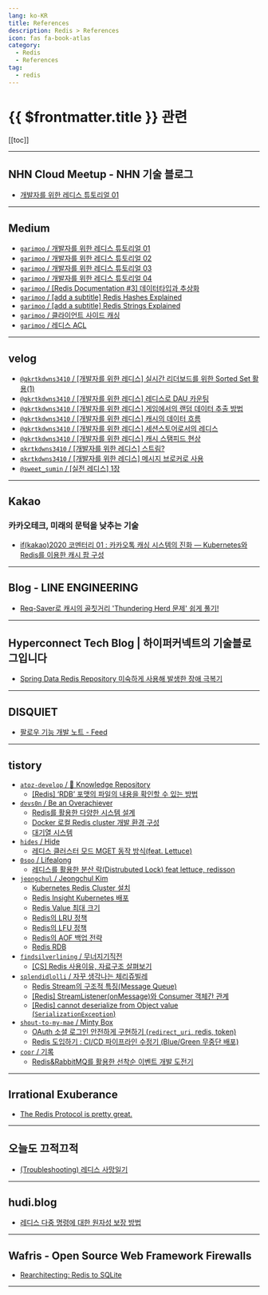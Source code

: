 ```yaml
---
lang: ko-KR
title: References
description: Redis > References
icon: fas fa-book-atlas
category:
  - Redis 
  - References
tag: 
  - redis
---
```


# {{ $frontmatter.title }} 관련

[[toc]]

---

## NHN Cloud Meetup - NHN 기술 블로그

- [개발자를 위한 레디스 튜토리얼 01](https://meetup.nhncloud.com/posts/224) <!-- TODO: 작성 (https://chanhi2000.github.io/bookshelf/meetup.nhncloud.com/224.md) -->

---

## <FontIcon icon="fa-brands fa-medium"/>Medium

- [`garimoo` / 개발자를 위한 레디스 튜토리얼 01](https://medium.com/garimoo/%EA%B0%9C%EB%B0%9C%EC%9E%90%EB%A5%BC-%EC%9C%84%ED%95%9C-%EB%A0%88%EB%94%94%EC%8A%A4-%ED%8A%9C%ED%86%A0%EB%A6%AC%EC%96%BC-01-92aaa24ca8cc)
- [`garimoo` / 개발자를 위한 레디스 튜토리얼 02](https://medium.com/garimoo/%EA%B0%9C%EB%B0%9C%EC%9E%90%EB%A5%BC-%EC%9C%84%ED%95%9C-%EB%A0%88%EB%94%94%EC%8A%A4-%ED%8A%9C%ED%86%A0%EB%A6%AC%EC%96%BC-02-f1029893e263)
- [`garimoo` / 개발자를 위한 레디스 튜토리얼 03](https://medium.com/garimoo/%EA%B0%9C%EB%B0%9C%EC%9E%90%EB%A5%BC-%EC%9C%84%ED%95%9C-%EB%A0%88%EB%94%94%EC%8A%A4-%ED%8A%9C%ED%86%A0%EB%A6%AC%EC%96%BC-03-1d5fa7ca9682)
- [`garimoo` / 개발자를 위한 레디스 튜토리얼 04](https://medium.com/garimoo/%EA%B0%9C%EB%B0%9C%EC%9E%90%EB%A5%BC-%EC%9C%84%ED%95%9C-%EB%A0%88%EB%94%94%EC%8A%A4-%ED%8A%9C%ED%86%A0%EB%A6%AC%EC%96%BC-04-17256c55493d)
- [`garimoo` / [Redis Documentation #3] 데이터타입과 추상화](https://medium.com/garimoo/redis-documentation-3-%EB%8D%B0%EC%9D%B4%ED%84%B0%ED%83%80%EC%9E%85%EA%B3%BC-%EC%B6%94%EC%83%81%ED%99%94-e86bcd15c876)
- [`garimoo` / [add a subtitle] Redis Hashes Explained](https://medium.com/garimoo/add-a-subtitle-redis-hashes-explained-1e422f3446bb)
- [`garimoo` / [add a subtitle] Redis Strings Explained](https://medium.com/garimoo/add-a-subtitle-redis-strings-explained-90f30acc27fc)
- [`garimoo` / 클라이언트 사이드 캐싱](https://medium.com/garimoo/%ED%81%B4%EB%9D%BC%EC%9D%B4%EC%96%B8%ED%8A%B8-%EC%82%AC%EC%9D%B4%EB%93%9C-%EC%BA%90%EC%8B%B1-71a3ca7727ff)
- [`garimoo` / 레디스 ACL](https://medium.com/garimoo/%EB%A0%88%EB%94%94%EC%8A%A4-acl-7dc10b1b7acb)

<!-- END: medium.com -->

---

## <FontIcon icon="iconfont icon-velog"/>velog

- [`@qkrtkdwns3410` / \[개발자를 위한 레디스\] 실시간 리더보드를 위한 Sorted Set 활용(1)](https://velog.io/@qkrtkdwns3410/%EA%B0%9C%EB%B0%9C%EC%9E%90%EB%A5%BC-%EC%9C%84%ED%95%9C-%EB%A0%88%EB%94%94%EC%8A%A4-%EC%8B%A4%EC%8B%9C%EA%B0%84-%EB%A6%AC%EB%8D%94%EB%B3%B4%EA%B7%B8%EB%A5%BC-%EC%9C%84%ED%95%9C-Sorted-Set-%ED%99%9C%EC%9A%A91)
- [`@qkrtkdwns3410` / \[개발자를 위한 레디스\] 레디스로 DAU 카운팅](https://velog.io/@qkrtkdwns3410/%EA%B0%9C%EB%B0%9C%EC%9E%90%EB%A5%BC-%EC%9C%84%ED%95%9C-%EB%A0%88%EB%94%94%EC%8A%A4-%EB%A0%88%EB%94%94%EC%8A%A4%EB%A1%9C-DAU-%EC%B9%B4%EC%9A%B4%ED%8C%85)
- [`@qkrtkdwns3410` / \[개발자를 위한 레디스\] 게임에서의 랜덤 데이터 추출 방법](https://velog.io/@qkrtkdwns3410/%EA%B0%9C%EB%B0%9C%EC%9E%90%EB%A5%BC-%EC%9C%84%ED%95%9C-%EB%A0%88%EB%94%94%EC%8A%A4-%EA%B2%8C%EC%9E%84%EC%97%90%EC%84%9C%EC%9D%98-%EB%9E%9C%EB%8D%A4-%EB%8D%B0%EC%9D%B4%ED%84%B0-%EC%B6%94%EC%B6%9C-%EB%B0%A9%EB%B2%95)
- [`@qkrtkdwns3410` / \[개발자를 위한 레디스\] 캐시의 데이터 흐름](https://velog.io/@qkrtkdwns3410/%EA%B0%9C%EB%B0%9C%EC%9E%90%EB%A5%BC-%EC%9C%84%ED%95%9C-%EB%A0%88%EB%94%94%EC%8A%A4-%EC%BA%90%EC%8B%9C%EC%9D%98-%EB%8D%B0%EC%9D%B4%ED%84%B0-%ED%9D%90%EB%A6%84)
- [`@qkrtkdwns3410` / \[개발자를 위한 레디스\] 세션스토어로서의 레디스](https://velog.io/@qkrtkdwns3410/%EA%B0%9C%EB%B0%9C%EC%9E%90%EB%A5%BC-%EC%9C%84%ED%95%9C-%EB%A0%88%EB%94%94%EC%8A%A4-%EC%84%B8%EC%85%98%EC%8A%A4%ED%86%A0%EC%96%B4%EB%A1%9C%EC%84%9C%EC%9D%98-%EB%A0%88%EB%94%94%EC%8A%A4)
- [`@qkrtkdwns3410` / \[개발자를 위한 레디스\] 캐시 스탬피드 현상](https://velog.io/@qkrtkdwns3410/%EA%B0%9C%EB%B0%9C%EC%9E%90%EB%A5%BC-%EC%9C%84%ED%95%9C-%EB%A0%88%EB%94%94%EC%8A%A4-%EC%BA%90%EC%8B%9C-%EC%8A%A4%ED%83%AC%ED%94%BC%EB%93%9C-%ED%98%84%EC%83%81)
- [`qkrtkdwns3410` / \[개발자를 위한 레디스\] 스트림?](https://velog.io/@qkrtkdwns3410/%EA%B0%9C%EB%B0%9C%EC%9E%90%EB%A5%BC-%EC%9C%84%ED%95%9C-%EB%A0%88%EB%94%94%EC%8A%A4-%EC%8A%A4%ED%8A%B8%EB%A6%BC)
- [`qkrtkdwns3410` / \[개발자를 위한 레디스\] 메시지 브로커로 사용](https://velog.io/@qkrtkdwns3410/%EA%B0%9C%EB%B0%9C%EC%9E%90%EB%A5%BC-%EC%9C%84%ED%95%9C-%EB%A0%88%EB%94%94%EC%8A%A4-%EB%A9%94%EC%8B%9C%EC%A7%80-%EB%B8%8C%EB%A1%9C%EC%BB%A4%EB%A1%9C-%EC%82%AC%EC%9A%A9)
- [`@sweet_sumin` / \[실전 레디스\] 1장](https://velog.io/@sweet_sumin/%EC%8B%A4%EC%A0%84-%EB%A0%88%EB%94%94%EC%8A%A4-1%EC%9E%A5)

<!-- END: velog -->

---

## <FontIcon icon="iconfont icon-kakao"/>Kakao

### 카카오테크, 미래의 문턱을 낮추는 기술

- [if(kakao)2020 코멘터리 01 : 카카오톡 캐싱 시스템의 진화 — Kubernetes와 Redis를 이용한 캐시 팜 구성](https://tech.kakao.com/posts/406) <!-- TODO: 작성 (https://chanhi2000.github.io/bookshelf/tech.kakao.com/406.md) -->

---

## Blog - LINE ENGINEERING

- [Req-Saver로 캐시의 골칫거리 'Thundering Herd 문제' 쉽게 풀기!](https://techblog.lycorp.co.jp/ko/req-saver-for-thundering-herd-problem-in-cache) <!-- TODO: 작성 (https://chanhi2000.github.io/bookshelf/engineering.linecorp.com/req-saver-for-thundering-herd-problem-in-cache.md) -->

---

## Hyperconnect Tech Blog | 하이퍼커넥트의 기술블로그입니다

- [Spring Data Redis Repository 미숙하게 사용해 발생한 장애 극복기](https://hyperconnect.github.io/2022/12/12/fix-increasing-memory-usage.html) <!-- TODO: 작성 (https://chanhi2000.github.io/bookshelf/hyperconnect.github.io/fix-increasing-memory-usage.md) -->

---

## DISQUIET

- [팔로우 기능 개발 노트 - Feed](https://disquiet.io/@jeong7331/makerlog/1503)

---

## tistory

- [`atoz-develop` / 💾 Knowledge Repository](https://atoz-develop.tistory.com/m/)
  - [[Redis] ‘RDB’ 포맷의 파일의 내용을 확인할 수 있는 방법](https://atoz-develop.tistory.com/m/entry/Redis-%E2%80%98RDB%E2%80%99-%ED%8F%AC%EB%A7%B7%EC%9D%98-%ED%8C%8C%EC%9D%BC%EC%9D%98-%EB%82%B4%EC%9A%A9%EC%9D%84-%ED%99%95%EC%9D%B8%ED%95%A0-%EC%88%98-%EC%9E%88%EB%8A%94-%EB%B0%A9%EB%B2%95)
  <!-- END: atoz-develop -->
- [`devs0n` / Be an Overachiever](https://devs0n.tistory.com/m/)
  - [Redis를 활용한 다양한 시스템 설계](https://devs0n.tistory.com/m/92)
  - [Docker 로컬 Redis cluster 개발 환경 구성](https://devs0n.tistory.com/m/202)
  - [대기열 시스템](https://devs0n.tistory.com/m/201)
  <!-- END: devs0n -->
- [`hides` / Hide](https://hides.tistory.com/m/)
  - [레디스 클러스터 모드 MGET 동작 방식(feat. Lettuce)](https://hides.tistory.com/m/1150)
  <!-- END: hides -->
- [`0soo` / Lifealong](https://0soo.tistory.com/m/)
  - [레디스를 활용한 분산 락(Distrubuted Lock) feat lettuce, redisson](https://0soo.tistory.com/m/256)
  <!-- END: 0soo -->
- [`jeongchul` / Jeongchul Kim](https://jeongchul.tistory.com/m/)
  - [Kubernetes Redis Cluster 설치](https://jeongchul.tistory.com/m/725)
  - [Redis Insight Kubernetes 배포](https://jeongchul.tistory.com/m/726)
  - [Redis Value 최대 크기](https://jeongchul.tistory.com/m/769)
  - [Redis의 LRU 정책](https://jeongchul.tistory.com/m/770)
  - [Redis의 LFU 정책](https://jeongchul.tistory.com/m/771)
  - [Redis의 AOF 백업 전략](https://jeongchul.tistory.com/m/772)
  - [Redis RDB](https://jeongchul.tistory.com/m/773)
  <!-- END: jeongchul -->
- [`findsilverlining` / 무너지기직전](https://findsilverlining.tistory.com/m/)
  - [\[CS\] Redis 사용이유, 자료구조 살펴보기](https://findsilverlining.tistory.com/m/121)
  <!-- END: findsilverlining -->
- [`splendidlolli` / 자꾸 생각나는 체리쥬빌레](https://splendidlolli.tistory.com/m/)
  - [Redis Stream의 구조적 특징(Message Queue)](https://splendidlolli.tistory.com/m/762)
  - [\[Redis\] StreamListener(onMessage)와 Consumer 객체간 관계](https://splendidlolli.tistory.com/m/775)
  - [\[Redis\] cannot deserialize from Object value (`SerializationException`)](https://splendidlolli.tistory.com/m/782)
  <!-- END: splendidlolli -->
- [`shout-to-my-mae` / Minty Box](https://shout-to-my-mae.tistory.com/m/)
  - [OAuth 소셜 로그인 안전하게 구현하기 (`redirect_uri`, redis, token)](https://shout-to-my-mae.tistory.com/m/444)
  - [Redis 도입하기 : CI/CD 파이프라인 수정기 (Blue/Green 무중단 배포)](https://shout-to-my-mae.tistory.com/m/445)
  <!-- END: shout-to-my-mae -->
- [`coor` / 기록](https://coor.tistory.com/m/)
  - [Redis&RabbitMQ를 활용한 선착순 이벤트 개발 도전기](https://coor.tistory.com/m/67)
  <!-- END: coor -->
<!-- END: tistory.com -->

---

## Irrational Exuberance

- [The Redis Protocol is pretty great.](https://lethain.com/redis-protocol/)

---

## 오늘도 끄적끄적

- [(Troubleshooting) 레디스 사망일기](https://perfectacle.github.io/2019/05/29/redis-monitoring/index.html)

---

## hudi.blog

- [레디스 다중 명령에 대한 원자성 보장 방법](https://hudi.blog/redis-atomicity/)

---

## Wafris - Open Source Web Framework Firewalls

- [Rearchitecting: Redis to SQLite](https://wafris.org/blog/rearchitecting-for-sqlite)

<!-- END: wafris.org -->

---

<TagLinks />